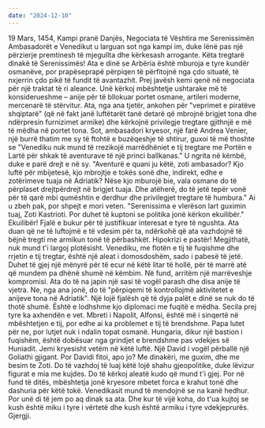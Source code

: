 ```yaml
---
date: "2024-12-10"
---
```

19 Mars, 1454, Kampi pranë Danjës, Negociata të Vështira me Serenissimën
Ambasadorët e Venedikut u larguan sot nga kampi im, duke lënë pas një përzierje premtinesh të mjegullta dhe kërkesash arrogante. Këta tregtarë dinakë të Serenissimës! Ata e dinë se Arbëria është mburoja e tyre kundër osmanëve, por prapëseprapë përpiqen të përfitojnë nga çdo situatë, të nxjerrin çdo pikë të fundit të avantazhit.
Prej javësh kemi qenë në negociata për një traktat të ri aleance. Unë kërkoj mbështetje ushtarake më të konsiderueshme – anije për të bllokuar portet osmane, artileri moderne, mercenarë të stërvitur. Ata, nga ana tjetër, ankohen për "veprimet e piratëve shqiptarë" (që në fakt janë luftëtarët tanë detarë që mbrojnë brigjet tona dhe ndërpresin furnizimet armike) dhe kërkojnë privilegje tregtare gjithnjë e më të mëdha në portet tona.
Sot, ambasadori kryesor, një farë Andrea Venier, një burrë thatim me sy të ftohtë e buzëqeshje të shtirur, guxoi të më thoshte se "Venediku nuk mund të rrezikojë marrëdhëniet e tij tregtare me Portën e Lartë për shkak të aventurave të një princi ballkanas."
U ngrita në këmbë, duke e parë drejt e në sy. "Aventurë e quani ju këtë, zoti ambasador? Kjo luftë për mbijetesë, kjo mbrojtje e tokës sonë dhe, indirekt, edhe e zotërimeve tuaja në Adriatik? Nëse kjo mburojë bie, vala osmane do të përplaset drejtpërdrejt në brigjet tuaja. Dhe atëherë, do të jetë tepër vonë për të qarë mbi qumështin e derdhur dhe privilegjet tregtare të humbura."
Ai u zbeh pak, por shpejt e mori veten. "Serenissima e vlerëson lart guximin tuaj, Zoti Kastrioti. Por duhet të kuptoni se politika jonë kërkon ekuilibër."
Ekuilibër! Fjalë e bukur për të justifikuar interesat e tyre të ngushta. Ata duan që ne të luftojmë e të vdesim për ta, ndërkohë që ata vazhdojnë të bëjnë tregti me armikun tonë të përbashkët. Hipokrizi e pastër!
Megjithatë, nuk mund t'i largoj plotësisht. Venediku, me flotën e tij të fuqishme dhe rrjetin e tij tregtar, është një aleat i domosdoshëm, sado i pabesë të jetë. Duhet të gjej një mënyrë për të ecur në këtë litar të hollë, për të marrë atë që mundem pa dhënë shumë në këmbim.
Në fund, arritëm një marrëveshje kompromisi. Ata do të na japin një sasi të vogël parash dhe disa anije të vjetra. Ne, nga ana jonë, do të "përpiqemi të kontrollojmë aktivitetet e anijeve tona në Adriatik". Një lojë fjalësh që të dyja palët e dinë se nuk do të thotë shumë.
Është e lodhshme kjo diplomaci me fuqitë e mëdha. Secila prej tyre ka axhendën e vet. Mbreti i Napolit, Alfonsi, është më i sinqertë në mbështetjen e tij, por edhe ai ka problemet e tij të brendshme. Papa lutet për ne, por lutjet nuk i ndalin topat osmanë. Hungaria, dikur një bastion i fuqishëm, është dobësuar nga grindjet e brendshme pas vdekjes së Huniadit.
Jemi kryesisht vetëm në këtë luftë. Një David i vogël përballë një Goliathi gjigant. Por Davidi fitoi, apo jo? Me dinakëri, me guxim, dhe me besim te Zoti.
Do të vazhdoj të luaj këtë lojë shahu gjeopolitike, duke lëvizur figurat e mia me kujdes. Do të kërkoj aleatë kudo që mund t'i gjej. Por në fund të ditës, mbështetja jonë kryesore mbetet forca e krahut tonë dhe dashuria për këtë tokë.
Venedikasit mund të mendojnë se na kanë hedhur. Por unë di të jem po aq dinak sa ata. Dhe kur të vijë koha, do t'ua kujtoj se kush është miku i tyre i vërtetë dhe kush është armiku i tyre vdekjeprurës.
Gjergji.
